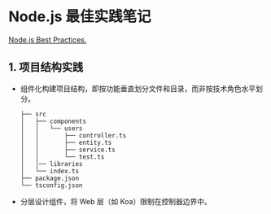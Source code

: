 # Node.js 最佳实践笔记

[Node.js Best Practices.](https://github.com/goldbergyoni/nodebestpractices)

## 1. 项目结构实践

- 组件化构建项目结构，即按功能垂直划分文件和目录，而非按技术角色水平划分。

  ```
  ├── src
  │   ├── components
  │   │   └── users
  │   │       ├── controller.ts
  │   │       ├── entity.ts
  │   │       ├── service.ts
  │   │       └── test.ts
  │   │── libraries
  │   └── index.ts
  ├── package.json
  └── tsconfig.json
  ```

- 分层设计组件，将 Web 层（如 Koa）限制在控制器边界中。
